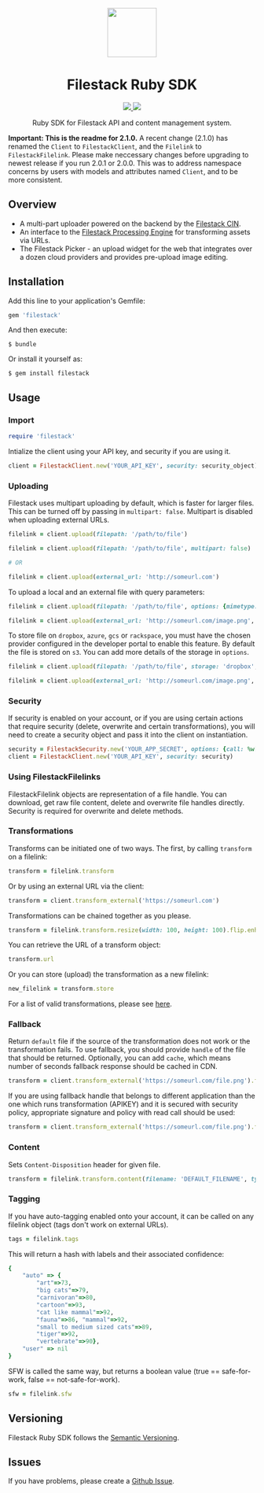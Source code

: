 <p align="center"><img src="logo.svg" align="center" width="100"/></p>
<h1 align="center">Filestack Ruby SDK</h1>
<p align="center">
  <a href="https://travis-ci.org/filestack/filestack-ruby.svg?branch=master">
    <img src="https://img.shields.io/travis/filestack/filestack-ruby/master.svg?longCache=true&style=flat-square">
  </a>
  <a href="https://coveralls.io/github/filestack/filestack-ruby?branch=master">
    <img src="https://img.shields.io/coveralls/github/filestack/filestack-ruby/master.svg?longCache=true&style=flat-square">
  </a>
</p>
<p align="center">
Ruby SDK for Filestack API and content management system.
</p>

**Important: This is the readme for 2.1.0.**
A recent change (2.1.0) has renamed the `Client` to `FilestackClient`, and the `Filelink` to `FilestackFilelink`. Please make neccessary changes before upgrading to newest release if you run 2.0.1 or 2.0.0. This was to address namespace concerns by users with models and attributes named `Client`, and to be more consistent.

## Overview

* A multi-part uploader powered on the backend by the [Filestack CIN](https://www.filestack.com/products/content-ingestion-network).
* An interface to the [Filestack Processing Engine](https://www.filestack.com/docs/image-transformations) for transforming assets via URLs.
* The Filestack Picker - an upload widget for the web that integrates over a dozen cloud providers and provides pre-upload image editing.

## Installation

Add this line to your application's Gemfile:

```ruby
gem 'filestack'
```

And then execute:

    $ bundle

Or install it yourself as:

    $ gem install filestack

## Usage

### Import
```ruby
require 'filestack'
```
Intialize the client using your API key, and security if you are using it.
```ruby
client = FilestackClient.new('YOUR_API_KEY', security: security_object)
```
### Uploading
Filestack uses multipart uploading by default, which is faster for larger files. This can be turned off by passing in ```multipart: false```. Multipart is disabled when uploading external URLs.
```ruby
filelink = client.upload(filepath: '/path/to/file')

filelink = client.upload(filepath: '/path/to/file', multipart: false)

# OR

filelink = client.upload(external_url: 'http://someurl.com')
```

To upload a local and an external file with query parameters:
```ruby
filelink = client.upload(filepath: '/path/to/file', options: {mimetype: 'image/png'})

filelink = client.upload(external_url: 'http://someurl.com/image.png', options: {mimetype: 'image/jpeg'})
```

To store file on `dropbox`, `azure`, `gcs` or `rackspace`, you must have the chosen provider configured in the developer portal to enable this feature. By default the file is stored on `s3`. You can add more details of the storage in `options`.

```ruby
filelink = client.upload(filepath: '/path/to/file', storage: 'dropbox', options: {path: 'folder_name/'})

filelink = client.upload(external_url: 'http://someurl.com/image.png', storage: 'dropbox', options: {path: 'folder_name/'})
```

### Security
If security is enabled on your account, or if you are using certain actions that require security (delete, overwrite and certain transformations), you will need to create a security object and pass it into the client on instantiation.

```ruby
security = FilestackSecurity.new('YOUR_APP_SECRET', options: {call: %w[read store pick]})
client = FilestackClient.new('YOUR_API_KEY', security: security)
```

### Using FilestackFilelinks
FilestackFilelink objects are representation of a file handle. You can download, get raw file content, delete and overwrite file handles directly. Security is required for overwrite and delete methods.

### Transformations
Transforms can be initiated one of two ways. The first, by calling ```transform``` on a filelink:

```ruby
transform = filelink.transform
```

Or by using an external URL via the client:

```ruby
transform = client.transform_external('https://someurl.com')
```

Transformations can be chained together as you please.

```ruby
transform = filelink.transform.resize(width: 100, height: 100).flip.enhance
```

You can retrieve the URL of a transform object:

```ruby
transform.url
```

Or you can store (upload) the transformation as a new filelink:

```ruby
new_filelink = transform.store
```

For a list of valid transformations, please see [here](https://www.filestack.com/docs/image-transformations).

### Fallback
Return `default` file if the source of the transformation does not work or the transformation fails.
To use fallback, you should provide `handle` of the file that should be returned. Optionally, you can add `cache`, which means number of seconds fallback response should be cached in CDN.

```ruby
transform = client.transform_external('https://someurl.com/file.png').fallback(file: 'DEFAULT_HANDLE_OR_FILEPATH')
```

If you are using fallback handle that belongs to different application than the one which runs transformation (APIKEY) and it is secured with security policy, appropriate signature and policy with read call should be used:

```ruby
transform = client.transform_external('https://someurl.com/file.png').fallback(file: 'DEFAULT_HANDLE_OR_FILEPATH?policy=HANDLE_APIKEY_POLICY&signature=HANDLE_APIKEY_SIGNATURE', cache: 10)
```

### Content
Sets `Content-Disposition` header for given file.

```ruby
transform = filelink.transform.content(filename: 'DEFAULT_FILENAME', type: 'TYPE')
```

### Tagging

If you have auto-tagging enabled onto your account, it can be called on any filelink object (tags don't work on external URLs).

```ruby
tags = filelink.tags
```

This will return a hash with labels and their associated confidence:

```ruby
{
    "auto" => {
        "art"=>73,
        "big cats"=>79,
        "carnivoran"=>80,
        "cartoon"=>93,
        "cat like mammal"=>92,
        "fauna"=>86, "mammal"=>92,
        "small to medium sized cats"=>89,
        "tiger"=>92,
        "vertebrate"=>90},
    "user" => nil
}
```

SFW is called the same way, but returns a boolean value (true == safe-for-work, false == not-safe-for-work).

```ruby
sfw = filelink.sfw
```

## Versioning

Filestack Ruby SDK follows the [Semantic Versioning](http://semver.org/).

## Issues

If you have problems, please create a [Github Issue](https://github.com/filestack/filestack-ruby/issues).
